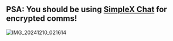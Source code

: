 ## PSA: You should be using [SimpleX Chat](https://simplex.chat) for encrypted comms!

![IMG_20241210_021614](https://github.com/user-attachments/assets/47ddde76-c7c6-4568-acb3-58a37b2e1444)
